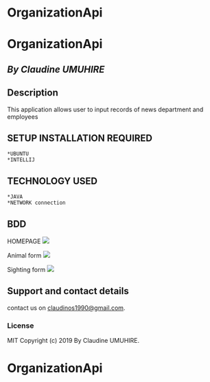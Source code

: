 # OrganizationApi
# OrganizationApi

## *By Claudine UMUHIRE*

## Description

This application allows user to input records 
of news department and employees
## SETUP INSTALLATION REQUIRED
    *UBUNTU
    *INTELLIJ
    
 ## TECHNOLOGY USED 
 
    *JAVA 
    *NETWORK connection

## BDD

HOMEPAGE
![](src/main/resources/public/images/home.png)

Animal form 
![](src/main/resources/public/images/depform.png)


Sighting form
![](src/main/resources/public/images/employees.png)



## Support and contact details
contact us on claudinos1990@gmail.com.

### License
MIT Copyright (c) 2019 By Claudine UMUHIRE. 
# OrganizationApi

